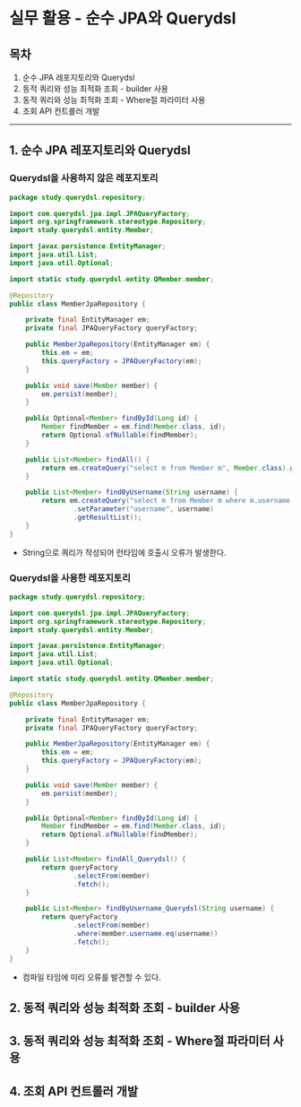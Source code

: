 # 실무 활용 - 순수 JPA와 Querydsl



## 목차

1. 순수 JPA 레포지토리와 Querydsl
2. 동적 쿼리와 성능 최적화 조회 - builder 사용
3. 동적 쿼리와 성능 최적화 조회 - Where절 파라미터 사용
4. 조회 API 컨트롤러 개발

------



## 1. 순수 JPA 레포지토리와 Querydsl

### Querydsl을 사용하지 않은 레포지토리

```java
package study.querydsl.repository;

import com.querydsl.jpa.impl.JPAQueryFactory;
import org.springframework.stereotype.Repository;
import study.querydsl.entity.Member;

import javax.persistence.EntityManager;
import java.util.List;
import java.util.Optional;

import static study.querydsl.entity.QMember.member;

@Repository
public class MemberJpaRepository {

    private final EntityManager em;
    private final JPAQueryFactory queryFactory;

    public MemberJpaRepository(EntityManager em) {
        this.em = em;
        this.queryFactory = JPAQueryFactory(em);
    }

    public void save(Member member) {
        em.persist(member);
    }

    public Optional<Member> findById(Long id) {
        Member findMember = em.find(Member.class, id);
        return Optional.ofNullable(findMember);
    }

    public List<Member> findAll() {
        return em.createQuery("select m from Member m", Member.class).getResultList();
    }

    public List<Member> findByUsername(String username) {
        return em.createQuery("select m from Member m where m.username = :username", Member.class)
                .setParameter("username", username)
                .getResultList();
    }
}
```

- String으로 쿼리가 작성되어 런타임에 호출시 오류가 발생한다.



### Querydsl을 사용한 레포지토리

```java
package study.querydsl.repository;

import com.querydsl.jpa.impl.JPAQueryFactory;
import org.springframework.stereotype.Repository;
import study.querydsl.entity.Member;

import javax.persistence.EntityManager;
import java.util.List;
import java.util.Optional;

import static study.querydsl.entity.QMember.member;

@Repository
public class MemberJpaRepository {

    private final EntityManager em;
    private final JPAQueryFactory queryFactory;

    public MemberJpaRepository(EntityManager em) {
        this.em = em;
        this.queryFactory = JPAQueryFactory(em);
    }

    public void save(Member member) {
        em.persist(member);
    }

    public Optional<Member> findById(Long id) {
        Member findMember = em.find(Member.class, id);
        return Optional.ofNullable(findMember);
    }

    public List<Member> findAll_Querydsl() {
        return queryFactory
                .selectFrom(member)
                .fetch();
    }

    public List<Member> findByUsername_Querydsl(String username) {
        return queryFactory
                .selectFrom(member)
                .where(member.username.eq(username))
                .fetch();
    }
}
```

- 컴파일 타임에 미리 오류를 발견할 수 있다.



## 2. 동적 쿼리와 성능 최적화 조회 - builder 사용

## 3. 동적 쿼리와 성능 최적화 조회 - Where절 파라미터 사용

## 4. 조회 API 컨트롤러 개발